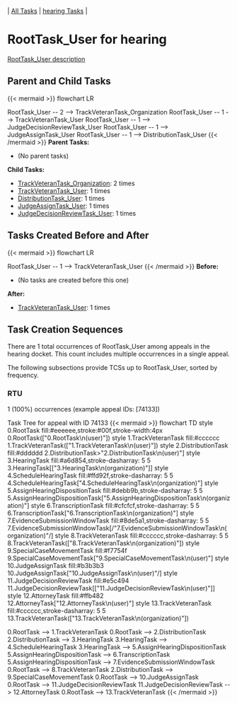 ---
---
<!-- DO NOT EDIT THIS FILE.  This file is autogenerated. -->
| [All Tasks](../alltasks.md) | [hearing Tasks](tasklist.md) |

# RootTask_User for hearing

[RootTask_User description](../task_descr/RootTask_User.md)

## Parent and Child Tasks

{{< mermaid >}}
flowchart LR

RootTask_User -- 2 --> TrackVeteranTask_Organization
RootTask_User -- 1 --> TrackVeteranTask_User
RootTask_User -- 1 --> JudgeDecisionReviewTask_User
RootTask_User -- 1 --> JudgeAssignTask_User
RootTask_User -- 1 --> DistributionTask_User
{{< /mermaid >}}
**Parent Tasks:**

   * (No parent tasks)

**Child Tasks:**

   * [TrackVeteranTask_Organization](TrackVeteranTask_Organization.md): 2 times
   * [TrackVeteranTask_User](TrackVeteranTask_User.md): 1 times
   * [DistributionTask_User](DistributionTask_User.md): 1 times
   * [JudgeAssignTask_User](JudgeAssignTask_User.md): 1 times
   * [JudgeDecisionReviewTask_User](JudgeDecisionReviewTask_User.md): 1 times

## Tasks Created Before and After

{{< mermaid >}}
flowchart LR

RootTask_User -- 1 --> TrackVeteranTask_User
{{< /mermaid >}}
**Before:**

   * (No tasks are created before this one)

**After:**

   * [TrackVeteranTask_User](TrackVeteranTask_User.md): 1 times

## Task Creation Sequences

There are 1 total occurrences of RootTask_User among appeals in the hearing docket.  This count includes multiple occurrences in a single appeal.

The following subsections provide TCSs up to RootTask_User, sorted by frequency.

### RTU

1 (100%) occurrences (example appeal IDs: [74133])

Task Tree for appeal with ID 74133
{{< mermaid >}}
flowchart TD
style 0.RootTask fill:#eeeeee,stroke:#00f,stroke-width:4px
  0.RootTask(["0.RootTask\n(user)"])
style 1.TrackVeteranTask fill:#cccccc
  1.TrackVeteranTask(["1.TrackVeteranTask\n(user)"])
style 2.DistributionTask fill:#dddddd
  2.DistributionTask>"2.DistributionTask\n(user)"]
style 3.HearingTask fill:#a6d854,stroke-dasharray: 5 5
  3.HearingTask[["3.HearingTask\n(organization)"]]
style 4.ScheduleHearingTask fill:#ffd92f,stroke-dasharray: 5 5
  4.ScheduleHearingTask["4.ScheduleHearingTask\n(organization)"]
style 5.AssignHearingDispositionTask fill:#debb9b,stroke-dasharray: 5 5
  5.AssignHearingDispositionTask["5.AssignHearingDispositionTask\n(organization)"]
style 6.TranscriptionTask fill:#cfcfcf,stroke-dasharray: 5 5
  6.TranscriptionTask["6.TranscriptionTask\n(organization)"]
style 7.EvidenceSubmissionWindowTask fill:#8de5a1,stroke-dasharray: 5 5
  7.EvidenceSubmissionWindowTask[/"7.EvidenceSubmissionWindowTask\n(organization)"/]
style 8.TrackVeteranTask fill:#cccccc,stroke-dasharray: 5 5
  8.TrackVeteranTask(["8.TrackVeteranTask\n(organization)"])
style 9.SpecialCaseMovementTask fill:#f7754f
  9.SpecialCaseMovementTask["9.SpecialCaseMovementTask\n(user)"]
style 10.JudgeAssignTask fill:#b3b3b3
  10.JudgeAssignTask[\"10.JudgeAssignTask\n(user)"/]
style 11.JudgeDecisionReviewTask fill:#e5c494
  11.JudgeDecisionReviewTask[["11.JudgeDecisionReviewTask\n(user)"]]
style 12.AttorneyTask fill:#ffb482
  12.AttorneyTask["12.AttorneyTask\n(user)"]
style 13.TrackVeteranTask fill:#cccccc,stroke-dasharray: 5 5
  13.TrackVeteranTask(["13.TrackVeteranTask\n(organization)"])

0.RootTask --> 1.TrackVeteranTask
0.RootTask --> 2.DistributionTask
2.DistributionTask --> 3.HearingTask
3.HearingTask --> 4.ScheduleHearingTask
3.HearingTask --> 5.AssignHearingDispositionTask
5.AssignHearingDispositionTask --> 6.TranscriptionTask
5.AssignHearingDispositionTask --> 7.EvidenceSubmissionWindowTask
0.RootTask --> 8.TrackVeteranTask
2.DistributionTask --> 9.SpecialCaseMovementTask
0.RootTask --> 10.JudgeAssignTask
0.RootTask --> 11.JudgeDecisionReviewTask
11.JudgeDecisionReviewTask --> 12.AttorneyTask
0.RootTask --> 13.TrackVeteranTask
{{< /mermaid >}}


